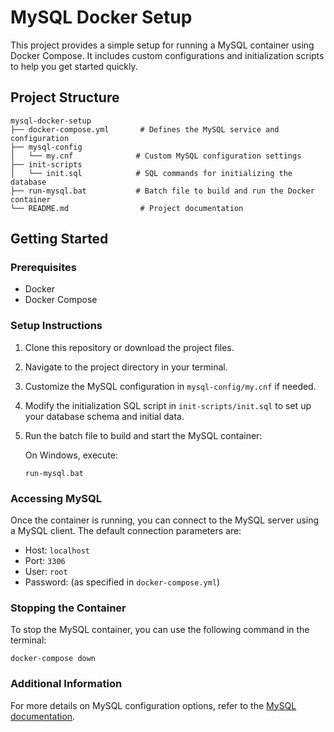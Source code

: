 # MySQL Docker Setup

This project provides a simple setup for running a MySQL container using Docker Compose. It includes custom configurations and initialization scripts to help you get started quickly.

## Project Structure

```
mysql-docker-setup
├── docker-compose.yml       # Defines the MySQL service and configuration
├── mysql-config
│   └── my.cnf              # Custom MySQL configuration settings
├── init-scripts
│   └── init.sql            # SQL commands for initializing the database
├── run-mysql.bat           # Batch file to build and run the Docker container
└── README.md                # Project documentation
```

## Getting Started

### Prerequisites

- Docker
- Docker Compose

### Setup Instructions

1. Clone this repository or download the project files.
2. Navigate to the project directory in your terminal.
3. Customize the MySQL configuration in `mysql-config/my.cnf` if needed.
4. Modify the initialization SQL script in `init-scripts/init.sql` to set up your database schema and initial data.
5. Run the batch file to build and start the MySQL container:

   On Windows, execute:
   ```
   run-mysql.bat
   ```

### Accessing MySQL

Once the container is running, you can connect to the MySQL server using a MySQL client. The default connection parameters are:

- Host: `localhost`
- Port: `3306`
- User: `root`
- Password: (as specified in `docker-compose.yml`)

### Stopping the Container

To stop the MySQL container, you can use the following command in the terminal:

```
docker-compose down
```

### Additional Information

For more details on MySQL configuration options, refer to the [MySQL documentation](https://dev.mysql.com/doc/).